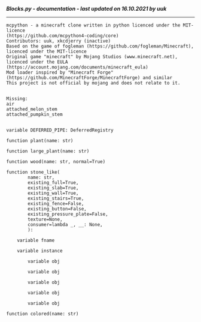 ***Blocks.py - documentation - last updated on 16.10.2021 by uuk***
___

    mcpython - a minecraft clone written in python licenced under the MIT-licence 
    (https://github.com/mcpython4-coding/core)
    Contributors: uuk, xkcdjerry (inactive)
    Based on the game of fogleman (https://github.com/fogleman/Minecraft), licenced under the MIT-licence
    Original game "minecraft" by Mojang Studios (www.minecraft.net), licenced under the EULA
    (https://account.mojang.com/documents/minecraft_eula)
    Mod loader inspired by "Minecraft Forge" (https://github.com/MinecraftForge/MinecraftForge) and similar
    This project is not official by mojang and does not relate to it.


    Missing:
    air
    attached_melon_stem
    attached_pumpkin_stem


    variable DEFERRED_PIPE: DeferredRegistry

    function plant(name: str)

    function large_plant(name: str)

    function wood(name: str, normal=True)

    function stone_like(
            name: str,
            existing_full=True,
            existing_slab=True,
            existing_wall=True,
            existing_stairs=True,
            existing_fence=False,
            existing_button=False,
            existing_pressure_plate=False,
            texture=None,
            consumer=lambda _, __: None,
            ):

        variable fname

        variable instance

            variable obj

            variable obj

            variable obj

            variable obj

            variable obj

    function colored(name: str)